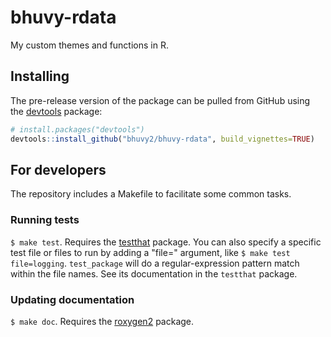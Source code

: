 # bhuvy-rdata

My custom themes and functions in R.

## Installing

The pre-release version of the package can be pulled from GitHub using the [devtools](https://github.com/hadley/devtools) package:

```R
# install.packages("devtools")
devtools::install_github("bhuvy2/bhuvy-rdata", build_vignettes=TRUE)
```

## For developers

The repository includes a Makefile to facilitate some common tasks.

### Running tests

`$ make test`. Requires the [testthat](https://github.com/hadley/testthat) package. You can also specify a specific test file or files to run by adding a "file=" argument, like `$ make test file=logging`. `test_package` will do a regular-expression pattern match within the file names. See its documentation in the `testthat` package.

### Updating documentation

`$ make doc`. Requires the [roxygen2](https://github.com/klutometis/roxygen) package.

